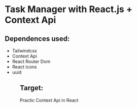 # Task Manager with React.js + Context Api

## Dependences used:

<ul>
  <li> Tailwindcss </li>
  <li> Context Api </li>
  <li> React Router Dom</li>
  <li> React icons</li>
  <li> uuid </li>
<ul>

## Target: 
  <p> Practic Context Api in React </p> 
